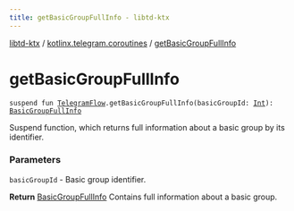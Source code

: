 ```yaml
---
title: getBasicGroupFullInfo - libtd-ktx
---
```


[libtd-ktx](../index.html) / [kotlinx.telegram.coroutines](index.html) / [getBasicGroupFullInfo](./get-basic-group-full-info.html)

# getBasicGroupFullInfo

`suspend fun `[`TelegramFlow`](../kotlinx.telegram.core/-telegram-flow/index.html)`.getBasicGroupFullInfo(basicGroupId: `[`Int`](https://kotlinlang.org/api/latest/jvm/stdlib/kotlin/-int/index.html)`): `[`BasicGroupFullInfo`](https://tdlibx.github.io/td/docs/org/drinkless/td/libcore/telegram/TdApi/BasicGroupFullInfo.html)

Suspend function, which returns full information about a basic group by its identifier.

### Parameters

`basicGroupId` - Basic group identifier.

**Return**
[BasicGroupFullInfo](https://tdlibx.github.io/td/docs/org/drinkless/td/libcore/telegram/TdApi/BasicGroupFullInfo.html) Contains full information about a basic group.

